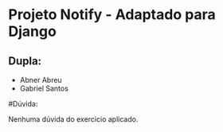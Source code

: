 # Projeto Notify - Adaptado para Django

## Dupla:

- Abner Abreu
- Gabriel Santos

#Dúvida:

Nenhuma dúvida do exercicio aplicado.
